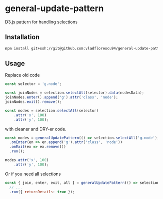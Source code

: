 # general-update-pattern
D3.js pattern for handling selections

## Installation

```bash
npm install git+ssh://git@github.com:vladflorescu94/general-update-pattern.git
```

## Usage

Replace old code

```javascript
const selector = 'g.node';

const joinNodes = selection.selectAll(selector).data(nodesData);
joinNodes.enter().append('g').attr('class', 'node');
joinNodes.exit().remove();

const nodes = selection.selectAll(selector)
    .attr('x', 100)
    .attr('y', 100);
```

with cleaner and DRY-er code.

```javascript
const nodes = generalUpdatePattern(() => selection.selectAll('g.node'), nodesData)
  .onEnter(en => en.append('g').attr('class', 'node'))
  .onExit(ex => ex.remove())
  .run();

nodes.attr('x', 100)
    .attr('y', 100);
```

Or if you need all selections

```javascript
const { join, enter, exit, all } = generalUpdatePattern(() => selection.selectAll('g.node'), nodesData)
  // ...
  .run({ returnDetails: true });
```
